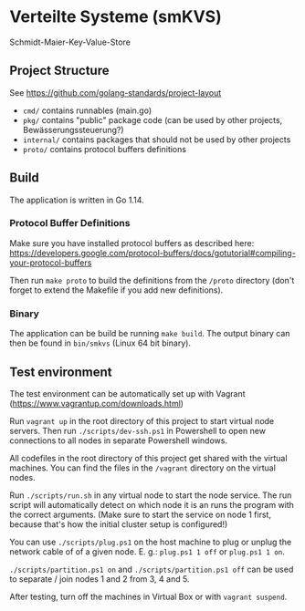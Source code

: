 # Verteilte Systeme (smKVS)

Schmidt-Maier-Key-Value-Store

## Project Structure

See https://github.com/golang-standards/project-layout

* `cmd/`  contains runnables (main.go)
* `pkg/` contains "public" package code (can be used by other projects, Bewässerungssteuerung?)
* `internal/` contains packages that should not be used by other projects 
* `proto/` contains protocol buffers definitions

## Build

The application is written in Go 1.14.

### Protocol Buffer Definitions

Make sure you have installed protocol buffers as described here: 
https://developers.google.com/protocol-buffers/docs/gotutorial#compiling-your-protocol-buffers

Then run `make proto` to build the definitions from the `/proto` directory
(don't forget to extend the Makefile if you add new definitions).

### Binary

The application can be build be running `make build`. The output binary
can then be found in `bin/smkvs` (Linux 64 bit binary).

## Test environment

The test environment can be automatically set up with Vagrant (https://www.vagrantup.com/downloads.html)

Run `vagrant up` in the root directory of this project to start virtual
node servers. Then run `./scripts/dev-ssh.ps1` in Powershell to open new
connections to all nodes in separate Powershell windows.

All codefiles in the root directory of this project get shared with the
virtual machines. You can find the files in the `/vagrant` directory on
the virtual nodes.

Run `./scripts/run.sh` in any virtual node to start the node service. The
run script will automatically detect on which node it is an runs the
program with the correct arguments. (Make sure to start the service on
node 1 first, because that's how the initial cluster setup is configured!)

You can use `./scripts/plug.ps1` on the host machine to plug or unplug
the network cable of of a given node. E. g.: `plug.ps1 1 off` or 
`plug.ps1 1 on`.

`./scripts/partition.ps1 on` and `./scripts/partition.ps1 off` can be
used to separate / join nodes 1 and 2 from 3, 4 and 5.

After testing, turn off the machines in Virtual Box or with `vagrant suspend`.